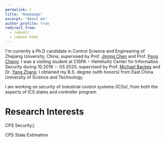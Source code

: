 ```yaml
---
permalink: /
title: "Homepage"
excerpt: "About me"
author_profile: true
redirect_from: 
  - /about/
  - /about.html
---
```


I'm currently a Ph.D candidate in Control Science and Engineering of Zhejiang University, China, supervised by Prof. [Jiming Chen](https://person.zju.edu.cn/jmchen) and Prof. [Peng Cheng](https://person.zju.edu.cn/cp). I was a visiting student at CISPA − Helmholtz Center for Information Security during 10.2019 -- 03.2020, supervised by Prof. [Michael Backes](https://cispa.saarland/people/backes/) and Dr. [Yang Zhang](https://cispa.saarland/people/yang.zhang/).
I obtained my B.S. degree (with honors) from East China University of Science and Technology. 


I am working on security of industrial control systems (ICSs), from both the aspects of ICS states and controller program. 
<!-- I am also interested in structure learning, privacy preserving machine learning.  -->
<!-- especially understanding the role of invariants in ICSs.  -->

Research Interests
======
CPS Security;\\
<!-- Structure learning;\\ -->
CPS State Estimation
<!-- Privacy-preserving machine learning  -->

